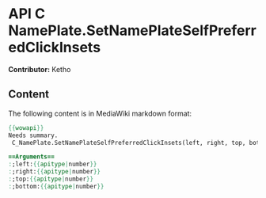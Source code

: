 # API C NamePlate.SetNamePlateSelfPreferredClickInsets

**Contributor:** Ketho

## Content

The following content is in MediaWiki markdown format:

```mediawiki
{{wowapi}}
Needs summary.
 C_NamePlate.SetNamePlateSelfPreferredClickInsets(left, right, top, bottom)

==Arguments==
:;left:{{apitype|number}}
:;right:{{apitype|number}}
:;top:{{apitype|number}}
:;bottom:{{apitype|number}}
```